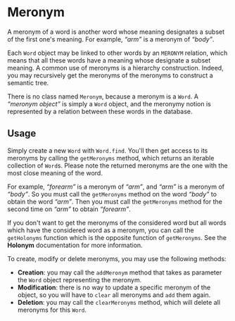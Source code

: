 Meronym
=======

A meronym of a word is another word whose meaning designates a subset of the first one's meaning. For example, _“arm”_ is a meronym of _“body”_.

Each `Word` object may be linked to other words by an `MERONYM` relation, which means that all these words have a meaning whose designate a subset meaning. A common use of meronyms is a hierarchy construction. Indeed, you may recursively get the meronyms of the meronyms to construct a semantic tree.

There is no class named `Meronym`, because a meronym is a `Word`. A _“meronym object”_ is simply a `Word` object, and the meronymy notion is represented by a relation between these words in the database.

Usage
-----

Simply create a new `Word` with `Word.find`.
You'll then get access to its meronyms by calling the `getMeronyms` method, which returns an iterable collection of `Word`s.
Please note the returned meronyms are the one with the most close meaning of the word.

For example, _“forearm”_ is a meronym of _“arm”_, and _“arm”_ is a meronym of _“body”_.
So you must call the `getMeronyms` method on the word _“body”_ to obtain the word _“arm”_.
Then you must call the `getMeronyms` method for the second time on _“arm”_ to obtain _“forearm”_.

If you don't want to get the meronyms of the considered word but all words which have the considered word as a meronym, you can call the `getHolonyms` function which is the opposite function of `getMeronyms`. See the **Holonym** documentation for more information.

To create, modify or delete meronyms, you may use the following methods:

* **Creation**: you may call the `addMeronym` method that takes as parameter the `Word` object representing the meronym.
* **Modification**: there is no way to update a specific meronym of the object, so you will have to `clear` all meronyms and `add` them again.
* **Deletion**: you may call the `clearMeronyms` method, which will delete all meronyms for this `Word`.
